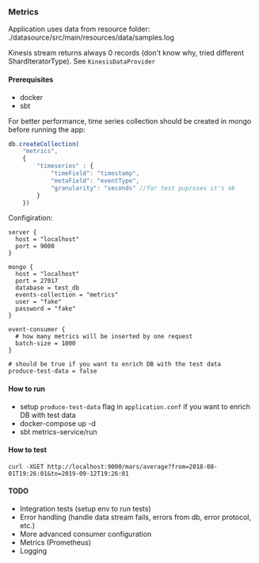 ### Metrics

Application uses data from resource folder: ./datasource/src/main/resources/data/samples.log

Kinesis stream returns always 0 records (don't know why, tried different ShardIteratorType). See `KinesisDataProvider`


#### Prerequisites
- docker
- sbt

For better performance, time series collection should be created in mongo before running the app:
````js
db.createCollection(
    "metrics", 
    { 
        "timeseries" : { 
            "timeField": "timestamp", 
            "metaField": "eventType", 
            "granularity": "seconds" //for test puproses it's ok
        }
    })
````

Configiration:
```
server {
  host = "localhost"
  port = 9000
}

mongo {
  host = "localhost"
  port = 27017
  database = test_db
  events-collection = "metrics"
  user = "fake"
  password = "fake"
}

event-consumer {
  # how many metrics will be inserted by one request
  batch-size = 1000
}

# should be true if you want to enrich DB with the test data
produce-test-data = false
```


#### How to run

- setup `produce-test-data` flag in `application.conf` if you want to enrich DB with test data
- docker-compose up -d
- sbt metrics-service/run

#### How to test

```
curl -XGET http://localhost:9000/mars/average?from=2018-08-01T19:26:01&to=2019-09-12T19:26:01
```

#### TODO
- Integration tests (setup env to run tests)
- Error handling (handle data stream fails, errors from db, error protocol, etc.)
- More advanced consumer configuration
- Metrics (Prometheus)
- Logging
